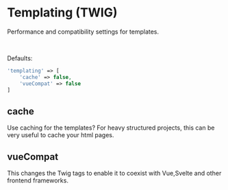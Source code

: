 # Templating (TWIG)

Performance and compatibility settings for templates.

<br/>

Defaults:
```php
'templating' => [
    'cache' => false,
    'vueCompat' => false
]
```

## cache

Use caching for the templates? For heavy structured projects, this can be very useful to cache your html
pages.

## vueCompat

This changes the Twig tags to enable it to coexist with Vue,Svelte and other frontend frameworks.